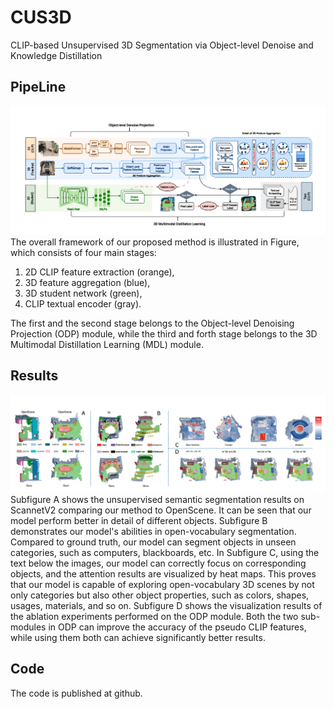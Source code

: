 # CUS3D
CLIP-based Unsupervised 3D Segmentation via Object-level Denoise and Knowledge Distillation


## PipeLine
![image](https://github.com/CRISPdataset/CUS3D/blob/main/pic/pipeline.png)
The overall framework of our proposed method is illustrated in Figure, which consists of four main stages:
1) 2D CLIP feature extraction (orange),
2) 3D feature aggregation (blue),
3) 3D student network (green),
4) CLIP textual encoder (gray).

The first and the second stage belongs to the Object-level Denoising Projection (ODP) module, while the third and forth stage belongs to the 3D Multimodal Distillation Learning (MDL) module.


## Results
![image](https://github.com/CRISPdataset/CUS3D/blob/main/pic/results.png)
Subfigure A shows the unsupervised semantic segmentation results on ScannetV2 comparing our method to OpenScene. It can be seen that our model perform better in detail of different objects. 
Subfigure B demonstrates our model's abilities in open-vocabulary segmentation. Compared to ground truth, our model can segment objects in unseen categories, such as computers, blackboards, etc. 
In Subfigure C, using the text below the images, our model can correctly focus on corresponding objects, and the attention results are visualized by heat maps. This proves that our model is capable of exploring open-vocabulary 3D scenes by not only categories but also other object properties, such as colors, shapes, usages, materials, and so on. 
Subfigure D shows the visualization results of the ablation experiments performed on the ODP module. Both the two sub-modules in ODP can improve the accuracy of the pseudo CLIP features, while using them both can achieve significantly better results.

## Code
The code is published at github.

